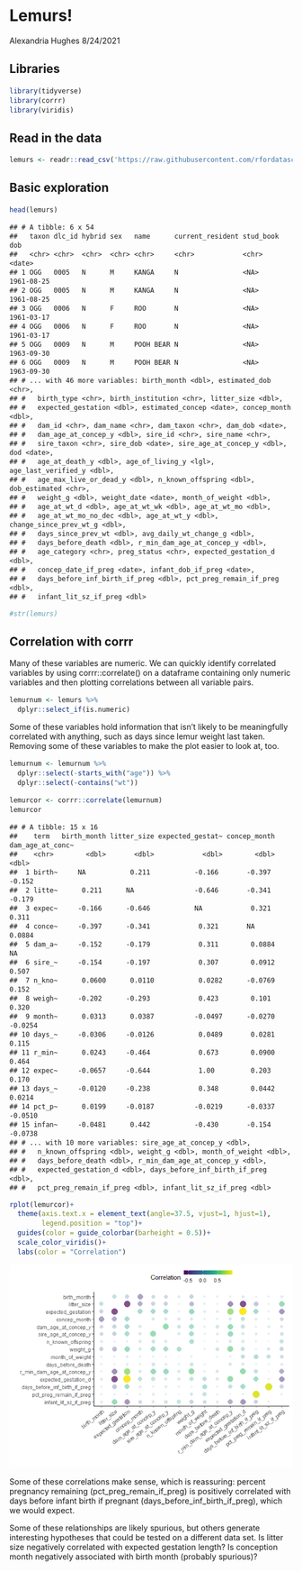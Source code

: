 Lemurs\!
================
Alexandria Hughes
8/24/2021

## Libraries

``` r
library(tidyverse)
library(corrr)
library(viridis)
```

## Read in the data

``` r
lemurs <- readr::read_csv('https://raw.githubusercontent.com/rfordatascience/tidytuesday/master/data/2021/2021-08-24/lemur_data.csv')
```

## Basic exploration

``` r
head(lemurs)
```

    ## # A tibble: 6 x 54
    ##   taxon dlc_id hybrid sex   name      current_resident stud_book dob       
    ##   <chr> <chr>  <chr>  <chr> <chr>     <chr>            <chr>     <date>    
    ## 1 OGG   0005   N      M     KANGA     N                <NA>      1961-08-25
    ## 2 OGG   0005   N      M     KANGA     N                <NA>      1961-08-25
    ## 3 OGG   0006   N      F     ROO       N                <NA>      1961-03-17
    ## 4 OGG   0006   N      F     ROO       N                <NA>      1961-03-17
    ## 5 OGG   0009   N      M     POOH BEAR N                <NA>      1963-09-30
    ## 6 OGG   0009   N      M     POOH BEAR N                <NA>      1963-09-30
    ## # ... with 46 more variables: birth_month <dbl>, estimated_dob <chr>,
    ## #   birth_type <chr>, birth_institution <chr>, litter_size <dbl>,
    ## #   expected_gestation <dbl>, estimated_concep <date>, concep_month <dbl>,
    ## #   dam_id <chr>, dam_name <chr>, dam_taxon <chr>, dam_dob <date>,
    ## #   dam_age_at_concep_y <dbl>, sire_id <chr>, sire_name <chr>,
    ## #   sire_taxon <chr>, sire_dob <date>, sire_age_at_concep_y <dbl>, dod <date>,
    ## #   age_at_death_y <dbl>, age_of_living_y <lgl>, age_last_verified_y <dbl>,
    ## #   age_max_live_or_dead_y <dbl>, n_known_offspring <dbl>, dob_estimated <chr>,
    ## #   weight_g <dbl>, weight_date <date>, month_of_weight <dbl>,
    ## #   age_at_wt_d <dbl>, age_at_wt_wk <dbl>, age_at_wt_mo <dbl>,
    ## #   age_at_wt_mo_no_dec <dbl>, age_at_wt_y <dbl>, change_since_prev_wt_g <dbl>,
    ## #   days_since_prev_wt <dbl>, avg_daily_wt_change_g <dbl>,
    ## #   days_before_death <dbl>, r_min_dam_age_at_concep_y <dbl>,
    ## #   age_category <chr>, preg_status <chr>, expected_gestation_d <dbl>,
    ## #   concep_date_if_preg <date>, infant_dob_if_preg <date>,
    ## #   days_before_inf_birth_if_preg <dbl>, pct_preg_remain_if_preg <dbl>,
    ## #   infant_lit_sz_if_preg <dbl>

``` r
#str(lemurs)
```

## Correlation with corrr

Many of these variables are numeric. We can quickly identify correlated
variables by using corrr::correlate() on a dataframe containing only
numeric variables and then plotting correlations between all variable
pairs.

``` r
lemurnum <- lemurs %>% 
  dplyr::select_if(is.numeric)
```

Some of these variables hold information that isn’t likely to be
meaningfully correlated with anything, such as days since lemur weight
last taken. Removing some of these variables to make the plot easier to
look at, too.

``` r
lemurnum <- lemurnum %>% 
  dplyr::select(-starts_with("age")) %>% 
  dplyr::select(-contains("wt"))
```

``` r
lemurcor <- corrr::correlate(lemurnum)
lemurcor
```

    ## # A tibble: 15 x 16
    ##    term   birth_month litter_size expected_gestat~ concep_month dam_age_at_conc~
    ##    <chr>        <dbl>       <dbl>            <dbl>        <dbl>            <dbl>
    ##  1 birth~     NA           0.211           -0.166       -0.397           -0.152 
    ##  2 litte~      0.211      NA               -0.646       -0.341           -0.179 
    ##  3 expec~     -0.166      -0.646           NA            0.321            0.311 
    ##  4 conce~     -0.397      -0.341            0.321       NA                0.0884
    ##  5 dam_a~     -0.152      -0.179            0.311        0.0884          NA     
    ##  6 sire_~     -0.154      -0.197            0.307        0.0912           0.507 
    ##  7 n_kno~      0.0600      0.0110           0.0282      -0.0769           0.152 
    ##  8 weigh~     -0.202      -0.293            0.423        0.101            0.320 
    ##  9 month~      0.0313      0.0387          -0.0497      -0.0270          -0.0254
    ## 10 days_~     -0.0306     -0.0126           0.0489       0.0281           0.115 
    ## 11 r_min~      0.0243     -0.464            0.673        0.0900           0.464 
    ## 12 expec~     -0.0657     -0.644            1.00         0.203            0.170 
    ## 13 days_~     -0.0120     -0.238            0.348        0.0442           0.0214
    ## 14 pct_p~      0.0199     -0.0187          -0.0219      -0.0337          -0.0510
    ## 15 infan~     -0.0481      0.442           -0.430       -0.154           -0.0738
    ## # ... with 10 more variables: sire_age_at_concep_y <dbl>,
    ## #   n_known_offspring <dbl>, weight_g <dbl>, month_of_weight <dbl>,
    ## #   days_before_death <dbl>, r_min_dam_age_at_concep_y <dbl>,
    ## #   expected_gestation_d <dbl>, days_before_inf_birth_if_preg <dbl>,
    ## #   pct_preg_remain_if_preg <dbl>, infant_lit_sz_if_preg <dbl>

``` r
rplot(lemurcor)+
  theme(axis.text.x = element_text(angle=37.5, vjust=1, hjust=1),
        legend.position = "top")+
  guides(color = guide_colorbar(barheight = 0.5))+
  scale_color_viridis()+
  labs(color = "Correlation")
```

![](2021-8-24-lemurs_files/figure-gfm/unnamed-chunk-7-1.png)<!-- -->

Some of these correlations make sense, which is reassuring: percent
pregnancy remaining (pct\_preg\_remain\_if\_preg) is positively
correlated with days before infant birth if pregnant
(days\_before\_inf\_birth\_if\_preg), which we would expect.

Some of these relationships are likely spurious, but others generate
interesting hypotheses that could be tested on a different data set. Is
litter size negatively correlated with expected gestation length? Is
conception month negatively associated with birth month (probably
spurious)?
